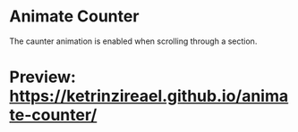 # Animate Counter
 
The caunter animation is enabled when scrolling through a section.

# Preview: https://ketrinzireael.github.io/animate-counter/
